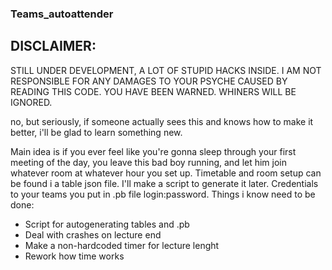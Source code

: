 ### Teams_autoattender

## DISCLAIMER:

STILL UNDER DEVELOPMENT, A LOT OF STUPID HACKS INSIDE.
I AM NOT RESPONSIBLE FOR ANY DAMAGES TO YOUR PSYCHE CAUSED BY READING THIS CODE.
YOU HAVE BEEN WARNED.
WHINERS WILL BE IGNORED.

no, but seriously, if someone actually sees this and knows how to make it better, i'll be glad to learn something new.

Main idea is if you ever feel like you're gonna sleep through your first meeting of the day, you leave this bad boy running, and let him join whatever room at whatever hour you set up.
Timetable and room setup can be found i a table json file. I'll make a script to generate it later. Credentials to your teams you put in .pb file login:password.
Things i know need to be done:
  * Script for autogenerating tables and .pb
  * Deal with crashes on lecture end
  * Make a non-hardcoded timer for lecture lenght
  * Rework how time works

